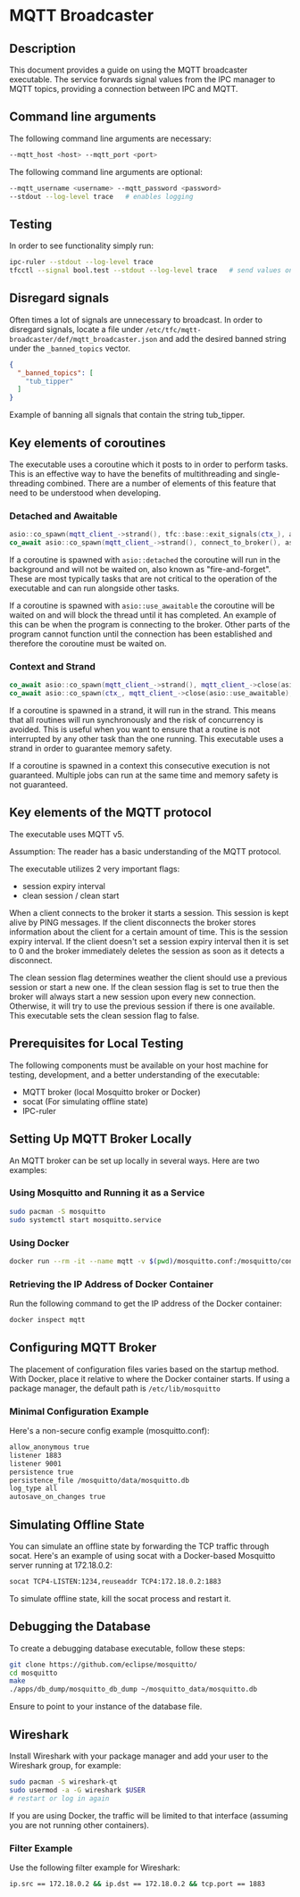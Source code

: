 # MQTT Broadcaster

## Description

This document provides a guide on using the MQTT broadcaster executable. The service forwards signal values
from the IPC manager to MQTT topics, providing a connection between IPC and MQTT.

## Command line arguments

The following command line arguments are necessary:

```bash
--mqtt_host <host> --mqtt_port <port>
```

The following command line arguments are optional:

```bash
--mqtt_username <username> --mqtt_password <password>
--stdout --log-level trace   # enables logging
```

## Testing

In order to see functionality simply run:

```bash
ipc-ruler --stdout --log-level trace
tfcctl --signal bool.test --stdout --log-level trace   # send values on this signal to see functionality
```

## Disregard signals

Often times a lot of signals are unnecessary to broadcast. In order to disregard signals, locate a file
under `/etc/tfc/mqtt-broadcaster/def/mqtt_broadcaster.json` and add the desired banned string under the `_banned_topics`
vector.

```json
{
  "_banned_topics": [
    "tub_tipper"
  ]
}
```

Example of banning all signals that contain the string tub_tipper.

## Key elements of coroutines

The executable uses a coroutine which it posts to in order to perform tasks. This is an effective way to have the
benefits of multithreading and single-threading combined. There are a number of elements of this feature that need to be
understood when developing.

### Detached and Awaitable

```cpp
asio::co_spawn(mqtt_client_->strand(), tfc::base::exit_signals(ctx_), asio::detached);
co_await asio::co_spawn(mqtt_client_->strand(), connect_to_broker(), asio::use_awaitable);
```

If a coroutine is spawned with `asio::detached` the coroutine will run in the background and will not be waited on, also
known as "fire-and-forget". These are most typically tasks that are not critical to the operation of the executable and
can run alongside other tasks.

If a coroutine is spawned with `asio::use_awaitable` the coroutine will be waited on and will block the thread until it
has completed. An example of this can be when the program is connecting to the broker. Other parts of the program cannot
function until the connection has been established and therefore the coroutine must be waited on.

### Context and Strand

```cpp
co_await asio::co_spawn(mqtt_client_->strand(), mqtt_client_->close(asio::use_awaitable), asio::use_awaitable);
co_await asio::co_spawn(ctx_, mqtt_client_->close(asio::use_awaitable), asio::use_awaitable);
```

If a coroutine is spawned in a strand, it will run in the strand. This means that all routines will run synchronously
and the risk of concurrency is avoided. This is useful when you want to ensure that a routine is not interrupted by any
other task than the one running. This executable uses a strand in order to guarantee memory safety.

If a coroutine is spawned in a context this consecutive execution is not guaranteed. Multiple jobs can run at the same
time and memory safety is not guaranteed.

## Key elements of the MQTT protocol

The executable uses MQTT v5.

Assumption: The reader has a basic understanding of the MQTT protocol.

The executable utilizes 2 very important flags:

- session expiry interval
- clean session / clean start

When a client connects to the broker it starts a session. This session is kept alive by PING messages. If the client
disconnects the broker stores information about the client for a certain amount of time. This is the session expiry
interval. If the client doesn't set a session expiry interval then it is set to 0 and the broker immediately deletes the
session as soon as it
detects a disconnect.

The clean session flag determines weather the client should use a previous session or start a new one. If the clean
session flag is set to true then the broker will always start a new session upon every new connection. Otherwise, it will
try to use the previous session if there is one available. This executable sets the clean session flag to false.

## Prerequisites for Local Testing

The following components must be available on your host machine for testing, development, and a better understanding of
the executable:

- MQTT broker (local Mosquitto broker or Docker)
- socat (For simulating offline state)
- IPC-ruler

## Setting Up MQTT Broker Locally

An MQTT broker can be set up locally in several ways. Here are two examples:

### Using Mosquitto and Running it as a Service

```bash
sudo pacman -S mosquitto
sudo systemctl start mosquitto.service
```

### Using Docker

```bash
docker run --rm -it --name mqtt -v $(pwd)/mosquitto.conf:/mosquitto/config/mosquitto.conf -v $(pwd)/mosquitto_data:/mosquitto/data eclipse-mosquitto
```

### Retrieving the IP Address of Docker Container

Run the following command to get the IP address of the Docker container:

```bash
docker inspect mqtt
```

## Configuring MQTT Broker

The placement of configuration files varies based on the startup method. With Docker, place it relative to where the
Docker container starts. If using a package manager, the default path is `/etc/lib/mosquitto`

### Minimal Configuration Example

Here's a non-secure config example (mosquitto.conf):

```bash
allow_anonymous true
listener 1883
listener 9001
persistence true
persistence_file /mosquitto/data/mosquitto.db
log_type all
autosave_on_changes true
```

## Simulating Offline State

You can simulate an offline state by forwarding the TCP traffic through socat. Here's an example of using socat with a
Docker-based Mosquitto server running at 172.18.0.2:

```bash
socat TCP4-LISTEN:1234,reuseaddr TCP4:172.18.0.2:1883
```

To simulate offline state, kill the socat process and restart it.

## Debugging the Database

To create a debugging database executable, follow these steps:

```bash
git clone https://github.com/eclipse/mosquitto/
cd mosquitto
make
./apps/db_dump/mosquitto_db_dump ~/mosquitto_data/mosquitto.db
```

Ensure to point to your instance of the database file.

## Wireshark

Install Wireshark with your package manager and add your user to the Wireshark group, for example:

```bash
sudo pacman -S wireshark-qt
sudo usermod -a -G wireshark $USER
# restart or log in again
```

If you are using Docker, the traffic will be limited to that interface (assuming you are not running other containers).

### Filter Example

Use the following filter example for Wireshark:

```bash
ip.src == 172.18.0.2 && ip.dst == 172.18.0.2 && tcp.port == 1883
```
